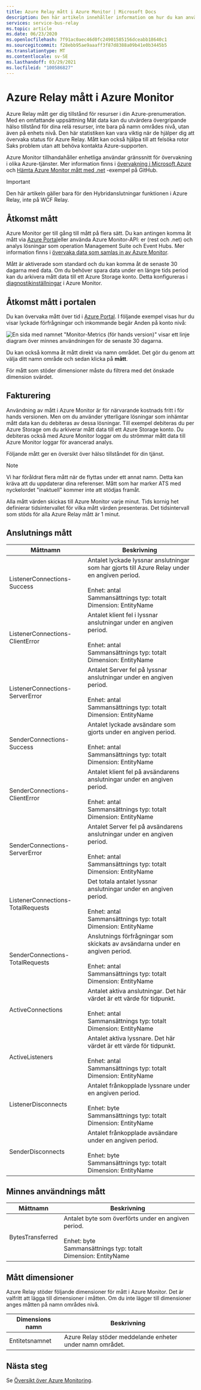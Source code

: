 ```yaml
---
title: Azure Relay mått i Azure Monitor | Microsoft Docs
description: Den här artikeln innehåller information om hur du kan använda Azure Monitor för att övervaka till Azure Relays tillstånd.
services: service-bus-relay
ms.topic: article
ms.date: 06/23/2020
ms.openlocfilehash: 7f91ac0aec46d0fc24901585156dceabb18640c1
ms.sourcegitcommit: f28ebb95ae9aaaff3f87d8388a09b41e0b3445b5
ms.translationtype: MT
ms.contentlocale: sv-SE
ms.lasthandoff: 03/29/2021
ms.locfileid: "100586827"
---
```

# <a name="azure-relay-metrics-in-azure-monitor"></a>Azure Relay mått i Azure Monitor 
Azure Relay mått ger dig tillstånd för resurser i din Azure-prenumeration. Med en omfattande uppsättning Mät data kan du utvärdera övergripande hälso tillstånd för dina relä resurser, inte bara på namn områdes nivå, utan även på enhets nivå. Den här statistiken kan vara viktig när de hjälper dig att övervaka status för Azure Relay. Mått kan också hjälpa till att felsöka rotor Saks problem utan att behöva kontakta Azure-supporten.

Azure Monitor tillhandahåller enhetliga användar gränssnitt för övervakning i olika Azure-tjänster. Mer information finns i [övervakning i Microsoft Azure](../azure-monitor/overview.md) och [Hämta Azure Monitor mått med .net](https://github.com/Azure-Samples/monitor-dotnet-metrics-api) -exempel på GitHub.

> [!IMPORTANT]
> Den här artikeln gäller bara för den Hybridanslutningar funktionen i Azure Relay, inte på WCF Relay. 

## <a name="access-metrics"></a>Åtkomst mått

Azure Monitor ger till gång till mått på flera sätt. Du kan antingen komma åt mått via [Azure Portal](https://portal.azure.com)eller använda Azure Monitor-API: er (rest och .net) och analys lösningar som operation Management Suite och Event Hubs. Mer information finns i [övervaka data som samlas in av Azure Monitor](../azure-monitor/data-platform.md).

Mått är aktiverade som standard och du kan komma åt de senaste 30 dagarna med data. Om du behöver spara data under en längre tids period kan du arkivera mått data till ett Azure Storage konto. Detta konfigureras i [diagnostikinställningar](../azure-monitor/essentials/diagnostic-settings.md) i Azure Monitor.

## <a name="access-metrics-in-the-portal"></a>Åtkomst mått i portalen

Du kan övervaka mått över tid i [Azure Portal](https://portal.azure.com). I följande exempel visas hur du visar lyckade förfrågningar och inkommande begär Anden på konto nivå:

![En sida med namnet "Monitor-Metrics (för hands version)" visar ett linje diagram över minnes användningen för de senaste 30 dagarna.][1]

Du kan också komma åt mått direkt via namn området. Det gör du genom att välja ditt namn område och sedan klicka på **mått**. 

För mått som stöder dimensioner måste du filtrera med det önskade dimension svärdet.

## <a name="billing"></a>Fakturering

Användning av mått i Azure Monitor är för närvarande kostnads fritt i för hands versionen. Men om du använder ytterligare lösningar som inhämtar mått data kan du debiteras av dessa lösningar. Till exempel debiteras du per Azure Storage om du arkiverar mått data till ett Azure Storage konto. Du debiteras också med Azure Monitor loggar om du strömmar mått data till Azure Monitor loggar för avancerad analys.

Följande mått ger en översikt över hälso tillståndet för din tjänst. 

> [!NOTE]
> Vi har föråldrat flera mått när de flyttas under ett annat namn. Detta kan kräva att du uppdaterar dina referenser. Mått som har marker ATS med nyckelordet "inaktuell" kommer inte att stödjas framåt.

Alla mått värden skickas till Azure Monitor varje minut. Tids kornig het definierar tidsintervallet för vilka mått värden presenteras. Det tidsintervall som stöds för alla Azure Relay mått är 1 minut.

## <a name="connection-metrics"></a>Anslutnings mått

| Måttnamn | Beskrivning |
| ------------------- | ----------------- |
| ListenerConnections-Success  | Antalet lyckade lyssnar anslutningar som har gjorts till Azure Relay under en angiven period. <br/><br/> Enhet: antal <br/> Sammansättnings typ: totalt <br/> Dimension: EntityName|
|ListenerConnections-ClientError |Antalet klient fel i lyssnar anslutningar under en angiven period.<br/><br/> Enhet: antal <br/> Sammansättnings typ: totalt <br/> Dimension: EntityName|
|ListenerConnections-ServerError |Antalet Server fel på lyssnar anslutningar under en angiven period.<br/><br/> Enhet: antal <br/> Sammansättnings typ: totalt <br/> Dimension: EntityName|
|SenderConnections-Success |Antalet lyckade avsändare som gjorts under en angiven period.<br/><br/> Enhet: antal <br/> Sammansättnings typ: totalt <br/> Dimension: EntityName|
|SenderConnections-ClientError |Antalet klient fel på avsändarens anslutningar under en angiven period.<br/><br/> Enhet: antal <br/> Sammansättnings typ: totalt <br/> Dimension: EntityName|
|SenderConnections-ServerError |Antalet Server fel på avsändarens anslutningar under en angiven period.<br/><br/> Enhet: antal <br/> Sammansättnings typ: totalt <br/> Dimension: EntityName|
|ListenerConnections-TotalRequests |Det totala antalet lyssnar anslutningar under en angiven period.<br/><br/> Enhet: antal <br/> Sammansättnings typ: totalt <br/> Dimension: EntityName|
|SenderConnections-TotalRequests |Anslutnings förfrågningar som skickats av avsändarna under en angiven period.<br/><br/> Enhet: antal <br/> Sammansättnings typ: totalt <br/> Dimension: EntityName|
|ActiveConnections |Antalet aktiva anslutningar. Det här värdet är ett värde för tidpunkt.<br/><br/> Enhet: antal <br/> Sammansättnings typ: totalt <br/> Dimension: EntityName|
|ActiveListeners |Antalet aktiva lyssnare. Det här värdet är ett värde för tidpunkt.<br/><br/> Enhet: antal <br/> Sammansättnings typ: totalt <br/> Dimension: EntityName|
|ListenerDisconnects |Antalet frånkopplade lyssnare under en angiven period.<br/><br/> Enhet: byte <br/> Sammansättnings typ: totalt <br/> Dimension: EntityName|
|SenderDisconnects |Antalet frånkopplade avsändare under en angiven period.<br/><br/> Enhet: byte <br/> Sammansättnings typ: totalt <br/> Dimension: EntityName|

## <a name="memory-usage-metrics"></a>Minnes användnings mått

| Måttnamn | Beskrivning |
| ------------------- | ----------------- |
|BytesTransferred |Antalet byte som överförts under en angiven period.<br/><br/> Enhet: byte <br/> Sammansättnings typ: totalt <br/> Dimension: EntityName|

## <a name="metrics-dimensions"></a>Mått dimensioner

Azure Relay stöder följande dimensioner för mått i Azure Monitor. Det är valfritt att lägga till dimensioner i måtten. Om du inte lägger till dimensioner anges måtten på namn områdes nivå. 

|Dimensions namn|Beskrivning|
| ------------------- | ----------------- |
|Entitetsnamnet| Azure Relay stöder meddelande enheter under namn området.|

## <a name="next-steps"></a>Nästa steg

Se [Översikt över Azure Monitoring](../azure-monitor/overview.md).

[1]: ./media/relay-metrics-azure-monitor/relay-monitor1.png
